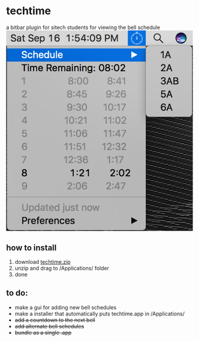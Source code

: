 # techtime
a bitbar plugin for sitech students for viewing the bell schedule
![](https://raw.githubusercontent.com/klamike/techtime/master/demopic.png)
## how to install

1) download [techtime.zip](https://github.com/klamike/techtime/releases)
2) unzip and drag to /Applications/ folder
3) done

## to do:

- make a gui for adding new bell schedules
- make a installer that automatically puts techtime.app in /Applications/
 - ~~add a countdown to the next bell~~
 - ~~add alternate bell schedules~~
 - ~~bundle as a single .app~~

